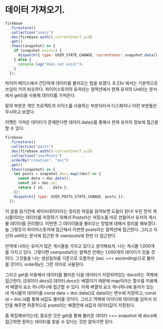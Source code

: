 # 데이터 가져오기.

```js
firebase
  .firestore()
  .collection("users")
  .doc(firebase.auth().currentUser?.uid)
  .get()
  .then((snapshot) => {
    if (snapshot.exists) {
      dispatch({ type: USER_STATE_CHANGE, currentUser: snapshot.data() });
    } else {
      console.log("does not exist");
    }
  });
```

파이어 베이스에서 간단하게 데이터를 불러오는 법을 보겠다. 8.23v 에서는 기본적으로 쓰임이 거의 비슷하다. 파이어스토어의 유저라는 컬렉션에서 현재 유저의 Uid라는 문서에서 get()을 사용해 데이터를 가져온다.

밑의 부분은 개인 프로젝트의 리덕스를 사용하는 부분이라서 디스패치나 이런 부분들은 무시하고 보겠다.

어쨋든 가져온 데이터가 존재한다면 데이터.data()를 통해서 현재 유저의 정보에 접근을 할 수 있다.

```js
firebase
  .firestore()
  .collection("posts")
  .doc(firebase.auth().currentUser?.uid)
  .collection("userPosts")
  .orderBy("creation", "asc")
  .get()
  .then((snapshot) => {
    let posts = snapshot.docs.map((doc) => {
      const data = doc.data();
      const id = doc.id;
      return { id, ...data };
    });
    dispatch({ type: USER_POSTS_STATE_CHANGE, posts });
  });
```

이 글을 읽기전에 세이브데이터라는 정리된 파일을 읽어보면 도움이 된다! 우린 먼저 게시물이라는 데이터를 저장하기 위해서 Posts라는 저장소를 따로 만들어서 유저의 게시물 데이터를 관리했다. 이번엔 그 데이터들을 불러오는 방법에 대해서 정리를 해보겠다. 늘 그렇듯이 파이어스토어에 접근해서 이번엔 posts라는 컬렉션에 접근한다. 그리고 자신의 uid라는 문서에 접근한 후 userposts에 한번 더 접근한다.

만약에 나라는 유저가 많은 게시물을 가지고 있다고 생각해보자. 나는 게시물 1,000개를 가지고 있다. 그렇다면 userposts라는 컬렉션 안에는 1,000개의 데이터가 있을 것이다. 그것들을 나는 생성일자를 기준으로 오름차순 (asc === ascending)으로 불러올 것이다. orderBy는 그런 의미로 사용된다.

그리고 get을 이용해서 데이터를 불러온 다음 데이터가 저장되어있는 docs라는 객체에 접근한다. [[데이터.docs]] 데이터.docs는 배열이기 때문에 map이라는 함수를 이용해서 배열의 요소 하나하나에 접근할 수 있다. 이제 배열의 요소 하나하나에 들어가 있는 내 게시물의 데이터를 const data = doc.data()로 data라는 변수에 저장하고, const id = doc.id를 통해 id값도 불러올 것이다. 그리고 객체에 아이디와 데이터를 담아서 리턴을 해주면 최종적으로 posts라는 배열안에 id값과 데이터값이 저장된다.

좀 복잡해보이는데, 중요한 것은 get을 통해 불러온 데이터 === snapshot 에 docs에 접근하면 원하는 데이터를 찾을 수 있다는 것만 알아가면 된다.
